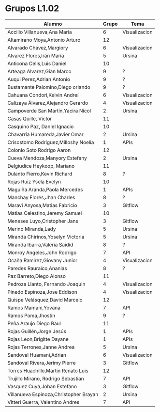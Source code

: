 # Grupos L1.02

| Alumno  | Grupo | Tema |
| ------------- | ------------- | ------------- |
| Accilio Villanueva,Ana Maria | 6 | Visualizacion   |
| Altamirano Moya,Antonio Arturo | 12 |    |
| Alvarado Chávez,Margiory | 6 | Visualizacion   |
| Alvarez Flores,Irán María | 5 | Ursina <!--(arte pokemon*)-->   |
| Anticona Celis,Luis Daniel | 10 |    |
| Arteaga Alvarez,Gian Marco | 9 | ?   |
| Auqui Perez,Adrian Antonio | 9 | ?   |
| Bustamante Palomino,Diego orlando | 9 | ?   |
| Cahuana Condori,Kelvin Andreí | 6 | Visualizacion   |
| Calizaya Álvarez,Alejandro Gerardo | 4 | Visualizacion   |
| Campoverde San Martín,Yacira Nicol | 2 | Ursina <!--solar system-->  |
| Casas Quille, Victor  | 11 |    |
| Casquino Paz, Daniel Ignacio  | 10 |    |
| Chavarría Humareda,Javier Omar | 2 | Ursina <!--solar system-->  |
| Crisostomo Rodriguez,Milloshy Noelia | 1 | APIs |
| Colonio Soto Rodrigo Aaron | 12 |    |
| Cueva Mendoza,Manyory Estefany | 2 | Ursina <!--solar system-->  |
| Delgiudice Heykoop, Mariano  | 11 |    |
| Dulanto Fierro,Kevin Richard | 8 | ?   |
| Rojas Ruiz Ysela Evelyn | 10 |    |
| Maguiña Aranda,Paola Mercedes | 1 | APIs |
| Manchay Flores,Jhan Charles | 8 | ?   |
| Maravi Anyosa,Matias Fabricio | 3 | Gitflow   |
| Matias Celestino,Jeremy Samuel | 10 |    |
| Meneses Luyo,Cristopher Jans | 3 | Gitflow   |
| Merino Miranda,Lady | 5 | Ursina <!--(arte pokemon*)-->   |
| Miranda Chirinos,Yoselyn Victoria | 5 | Ursina <!--(arte pokemon*)-->   |
| Miranda Ibarra,Valeria Saidid | 8 | ?   |
| Monroy Angeles,John Rodrigo | 7 | API   |
| Ocaña Ramirez,Giovany Junior | 4 | Visualizacion   |
| Paredes Rauraico,Ananias | 8 | ?   |
| Paz Barreto,Diego Alonso | 11 |    |
| Pedroza Llanto, Fernando Joaquin  | 4 | Visualizacion   |
| Pinedo Espinoza,Jose Eddison | 4 | Visualizacion   |
| Quispe Velásquez,David Marcelo | 12 |    |
| Ramos Mamani,Yovana | 7 | API    |
| Ramos Poma,Jhostin | 9 | ?   |
| Peña Araujo Diego Raul | 11 |    |
| Rojas Guillén,Jorge Jesús | 1 | APIs |
| Rojas Leon,Brigitte Dayane | 1 | APIs |
| Rojas Terrones,Janne Andrea | 5 | Ursina <!--(arte pokemon*)-->   |
| Sandoval Huamani,Adrian | 6 | Visualizacion   |
| Sandoval Rivera,Jerimy Pierre | 3 | Gitflow   |
| Torres Huachillo,Martin Renato Luis | 12 |    |
| Trujillo Mirano, Rodrigo Sebastian  | 7 | API  |
| Vasquez Cuya,Johan Estefano | 3 | Gitflow   |
| Villanueva Espinoza,Christopher Brayan | 2 | Ursina <!--solar system-->  |
| Vitteri Guerra, Valentino Andres  | 7 | API  |
